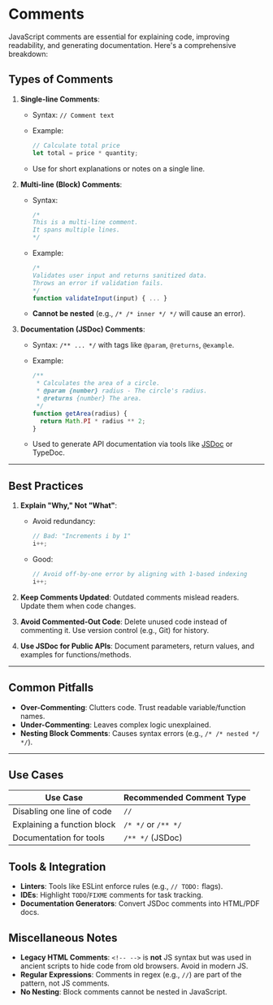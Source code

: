 # Comments

JavaScript comments are essential for explaining code, improving readability, and generating documentation. Here's a comprehensive breakdown:

## **Types of Comments**

1. **Single-line Comments**:

   - Syntax: `// Comment text`
   - Example:

     ```javascript
     // Calculate total price
     let total = price * quantity;
     ```

   - Use for short explanations or notes on a single line.

2. **Multi-line (Block) Comments**:

   - Syntax:

     ```javascript
     /*
     This is a multi-line comment.
     It spans multiple lines.
     */
     ```

   - Example:

     ```javascript
     /*
     Validates user input and returns sanitized data.
     Throws an error if validation fails.
     */
     function validateInput(input) { ... }
     ```

   - **Cannot be nested** (e.g., `/* /* inner */ */` will cause an error).

3. **Documentation (JSDoc) Comments**:

   - Syntax: `/** ... */` with tags like `@param`, `@returns`, `@example`.
   - Example:

     ```javascript
     /**
      * Calculates the area of a circle.
      * @param {number} radius - The circle's radius.
      * @returns {number} The area.
      */
     function getArea(radius) {
       return Math.PI * radius ** 2;
     }
     ```

   - Used to generate API documentation via tools like [JSDoc](https://jsdoc.app/) or TypeDoc.

---

## **Best Practices**

1. **Explain "Why," Not "What"**:

   - Avoid redundancy:

     ```javascript
     // Bad: "Increments i by 1"
     i++;
     ```

   - Good:

     ```javascript
     // Avoid off-by-one error by aligning with 1-based indexing
     i++;
     ```

2. **Keep Comments Updated**:
   Outdated comments mislead readers. Update them when code changes.

3. **Avoid Commented-Out Code**:
   Delete unused code instead of commenting it. Use version control (e.g., Git) for history.

4. **Use JSDoc for Public APIs**:
   Document parameters, return values, and examples for functions/methods.

---

## **Common Pitfalls**

- **Over-Commenting**: Clutters code. Trust readable variable/function names.
- **Under-Commenting**: Leaves complex logic unexplained.
- **Nesting Block Comments**: Causes syntax errors (e.g., `/* /* nested */ */`).

---

## **Use Cases**

| Use Case                    | Recommended Comment Type |
| --------------------------- | ------------------------ |
| Disabling one line of code  | `//`                     |
| Explaining a function block | `/* */` or `/** */`      |
| Documentation for tools     | `/** */` (JSDoc)         |

## **Tools & Integration**

- **Linters**: Tools like ESLint enforce rules (e.g., `// TODO:` flags).
- **IDEs**: Highlight `TODO`/`FIXME` comments for task tracking.
- **Documentation Generators**: Convert JSDoc comments into HTML/PDF docs.

## **Miscellaneous Notes**

- **Legacy HTML Comments**: `<!-- -->` is **not** JS syntax but was used in ancient scripts to hide code from old browsers. Avoid in modern JS.
- **Regular Expressions**: Comments in regex (e.g., `//`) are part of the pattern, not JS comments.
- **No Nesting**: Block comments cannot be nested in JavaScript.
